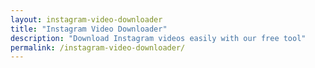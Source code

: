 ```yaml
---
layout: instagram-video-downloader
title: "Instagram Video Downloader"
description: "Download Instagram videos easily with our free tool"
permalink: /instagram-video-downloader/
---
```


